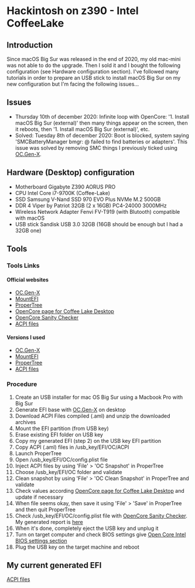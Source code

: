 # Hackintosh on z390 - Intel CoffeeLake

## Introduction
Since macOS Big Sur was released in the end of 2020, my old mac-mini was not able to do the upgrade. Then I sold it and I bought the following configuration (see Hardware configuration section).
I've followed many tutorials in order to prepare an USB stick to install macOS Big Sur on my new configuration but I'm facing the following issues...

## Issues
- Thursday 10th of december 2020: Infinite loop with OpenCore: '1. Install macOS Big Sur (external)' then many things appear on the screen, then it reboots, then '1. Install macOS Big Sur (external)', etc.
- Solved: Tuesday 8th of december 2020: Boot is blocked, system saying 'SMCBatteryManager bmgr: @ failed to find batteries or adapters'. This issue was solved by removing SMC things I previously ticked using [OC.Gen-X](https://github.com/Pavo-IM/OC-Gen-X).

## Hardware (Desktop) configuration 
- Motherboard Gigabyte Z390 AORUS PRO
- CPU Intel Core i7-9700K (Coffee-Lake)
- SSD Samsung V-Nand SSD 970 EVO Plus NVMe M.2 500GB
- DDR 4 Viper by Patriot 32GB (2 x 16GB) PC4-24000 3000MHz
- Wireless Network Adapter Fenvi FV-T919 (with Blutooth) compatible with macOS 
- USB stick Sandisk USB 3.0 32GB (16GB should be enough but I had a 32GB one)

## Tools

### Tools Links

#### Official websites 
- [OC.Gen-X](https://github.com/Pavo-IM/OC-Gen-X)
- [MountEFI](https://github.com/corpnewt/MountEFI)
- [ProperTree](https://github.com/corpnewt/ProperTree)
- [OpenCore page for Coffee Lake Desktop](https://dortania.github.io/OpenCore-Install-Guide/config.plist/coffee-lake.html#starting-point)
- [OpenCore Sanity Checker](https://opencore.slowgeek.com/)
- [ACPI files](https://dortania.github.io/Getting-Started-With-ACPI/ssdt-platform.html#desktop)

#### Versions I used
- [OC.Gen-X](https://github.com/amarnaud2/hackintosh/tools/OC.Gen-X.app.zip)
- [MountEFI](https://github.com/amarnaud2/hackintosh/tools/MountEFI-update.zip)
- [ProperTree](https://github.com/amarnaud2/hackintosh/tools/ProperTree-master.zip)
- [ACPI files](https://github.com/amarnaud2/hackintosh/tools/SSDT.zip)

### Procedure
1. Create an USB installer for mac OS Big Sur using a Macbook Pro with Big Sur
2. Generate EFI base with [OC.Gen-X](https://github.com/Pavo-IM/OC-Gen-X) on desktop
3. Download ACPI Files compiled (.aml) and unzip the downloaded archives
4. Mount the EFI partition (from USB key)
5. Erase existing EFI folder on USB key
6. Copy my generated EFI (step 2) on the USB key EFI partition
7. Copy ACPI (.aml) files in /usb_key/EFI/OC/ACPI
8. Launch ProperTree
9. Open /usb_key/EFI/OC/config.plist file
10. Inject ACPI files by using 'File' > 'OC Snapshot' in ProperTree 
11. Choose /usb_key/EFI/OC folder and validate 
12. Clean snapshot by using 'File' > 'OC Clean Snapshot' in ProperTree and validate
13. Check values according [OpenCore page for Coffee Lake Desktop](https://dortania.github.io/OpenCore-Install-Guide/config.plist/coffee-lake.html#starting-point) and update if necessary
14. When file seems okay, then save it using 'File' > 'Save' in ProperTree and then quit ProperTree
15. Check /usb_key/EFI/OC/config.plist file with [OpenCore Sanity Checker](https://opencore.slowgeek.com/). My generated report is [here](https://github.com/amarnaud2/hackintosh/OpenCore-config.plist-Sanity-Checker.pdf)
16. When it's done, completely eject the USB key and unplug it
17. Turn on target computer and check BIOS settings give [Open Core Intel BIOS settings section](https://dortania.github.io/OpenCore-Install-Guide/config.plist/coffee-lake.html#intel-bios-settings)
18. Plug the USB key on the target machine and reboot

## My current generated EFI
[ACPI files](https://github.com/amarnaud2/hackintosh/efi-aorus-z390/EFI)
